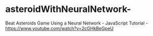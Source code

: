 # asteroidWithNeuralNetwork-
Beat Asteroids Game Using a Neural Network - JavaScript Tutorial - https://www.youtube.com/watch?v=2cGHkBeGpeU
